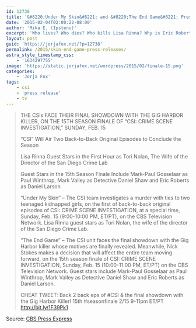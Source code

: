 ```yaml
---
id: 12738
title: '&#8220;Under My Skin&#8221; and &#8220;The End Game&#8221; Press Releases'
date: '2015-02-04T02:00:22-08:00'
author: 'Mika E. (Ipstenu)'
excerpt: 'Who lives? Who dies? Who kills Lisa Rinna? Why is Eric Roberts back? What does it all meeeeean?'
layout: post
guid: 'https://jorjafox.net/?p=12738'
permalink: /2015/skin-end-game-press-releases/
astra_style_timestamp_css:
    - '1634297755'
image: 'https://static.jorjafox.net/wordpress/2015/02/finale-15.png'
categories:
    - 'Jorja Fox'
tags:
    - csi
    - 'press release'
    - tv
---
```




<blockquote>THE CSIs FACE THEIR FINAL SHOWDOWN WITH THE GIG HARBOR KILLER, ON THE 15TH SEASON FINALE OF “CSI: CRIME SCENE INVESTIGATION,” SUNDAY, FEB. 15

“CSI” Will Air Two Back-to-Back Original Episodes to Conclude the Season

Lisa Rinna Guest Stars in the First Hour as Tori Nolan, The Wife of the Director of the San Diego Crime Lab

Guest Stars in the 15th Season Finale Include Mark-Paul Gosselaar as Paul Winthrop, Mark Valley as Detective Daniel Shaw and Eric Roberts as Daniel Larson

“Under My Skin” – The CSI team investigates a murder with ties to two teenaged kidnapped girls, on the first of back-to-back original episodes of CSI: CRIME SCENE INVESTIGATION, at a special time, Sunday, Feb. 15 (9:00-10:00 PM, ET/PT), on the CBS Television Network. Lisa Rinna guest stars as Tori Nolan, the wife of the director of the San Diego Crime Lab.

“The End Game” – The CSI unit faces the final showdown with the Gig Harbor killer whose motives are finally revealed. Meanwhile, Nick Stokes makes a decision that will affect the entire team moving forward, on the 15th season finale of CSI: CRIME SCENE INVESTIGATION, Sunday, Feb. 15 (10:00-11:00 PM, ET/PT) on the CBS Television Network.  Guest stars include Mark-Paul Gosselaar as Paul Winthrop, Mark Valley as Detective Daniel Shaw and Eric Roberts as Daniel Larson.  

CHEAT TWEET:  Back 2 back eps of #CSI & the final showdown with the Gig Harbor Killer! 15th #seasonfinale 2/15 9-11pm ET/PT http://bit.ly/1F39Pk1</blockquote>

Source: <a href="http://www.cbspressexpress.com/cbs-entertainment/releases/view?id=41867">CBS Press Express</a>